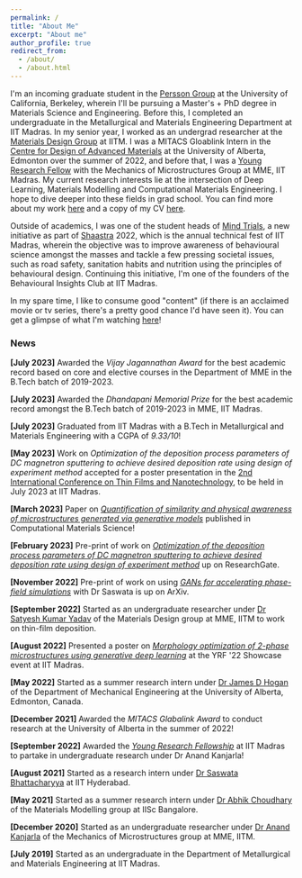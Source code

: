 ```yaml
---
permalink: /
title: "About Me"
excerpt: "About me"
author_profile: true
redirect_from: 
  - /about/
  - /about.html
---
```


I'm an incoming graduate student in the [Persson Group](https://perssongroup.lbl.gov/) at the University of California, Berkeley, wherein I'll be pursuing a Master's + PhD degree in Materials Science and Engineering. Before this, I completed an undergraduate in the Metallurgical and Materials Engineering Department at IIT Madras. In my senior year, I worked as an undergrad researcher at the [Materials Design Group](https://mme.iitm.ac.in/satyesh/) at IITM. I was a MITACS Gloablink Intern in the [Centre for Design of Advanced Materials](https://sites.ualberta.ca/~jdhogan/index.html) at the University of Alberta, Edmonton over the summer of 2022, and before that, I was a [Young Research Fellow](https://yrf.iitm.ac.in/) with the Mechanics of Microstructures Group at MME, IIT Madras. My current research interests lie at the intersection of Deep Learning, Materials Modelling and Computational Materials Engineering. I hope to dive deeper into these fields in grad school. You can find more about my work [here](https://vir-k01.github.io/research/) and a copy of my CV [here](https://vir-k01.github.io/files/CV_Berkeley.pdf). 

Outside of academics, I was one of the student heads of [Mind Trials](https://mindtrials.shaastra.org/), a new initiative as part of [Shaastra](https://shaastra.org/) 2022, which is the annual technical fest of IIT Madras, wherein the objective was to improve awareness of behavioural science amongst the masses and tackle a few pressing societal issues, such as road safety, sanitation habits and nutrition using the principles of behavioural design. Continuing this initiative, I'm one of the founders of the Behavioural Insights Club at IIT Madras.  

In my spare time, I like to consume good "content" (if there is an acclaimed movie or tv series, there's a pretty good chance I'd have seen it). You can get a glimpse of what I'm watching [here](https://letterboxd.com/virk_01/)! 

### News

**[July 2023]** Awarded the *Vijay Jagannathan Award* for the best academic record based on core and elective courses in the Department of MME in the B.Tech batch of 2019-2023.

**[July 2023]** Awarded the *Dhandapani Memorial Prize* for the best academic record amongst the B.Tech batch of 2019-2023 in MME, IIT Madras.

**[July 2023]** Graduated from IIT Madras with a B.Tech in Metallurgical and Materials Engineering with a CGPA of *9.33/10*!

**[May 2023]** Work on *Optimization of the deposition process parameters of DC magnetron sputtering to achieve desired deposition rate using design of experiment method* accepted for a poster presentation in the [2nd International Conference on Thin Films and Nanotechnology](http://www.ictn-klc.org/), to be held in July 2023 at IIT Madras.

**[March 2023]** Paper on *[Quantification of similarity and physical awareness of microstructures generated via generative models](https://doi.org/10.1016/j.commatsci.2023.112074)* published in Computational Materials Science!

**[February 2023]** Pre-print of work on [*Optimization of the deposition process parameters of DC magnetron sputtering to achieve desired deposition rate using design of experiment method*](https://www.researchgate.net/publication/368894840_Optimization_of_the_deposition_process_parameters_of_DC_magnetron_sputtering_to_achieve_desired_deposition_rate_using_design_of_experiment_method) up on ResearchGate.

**[November 2022]** Pre-print of work on using *[GANs for accelerating phase-field simulations](https://arxiv.org/abs/2211.12084)* with Dr Saswata is up on ArXiv. 

**[September 2022]** Started as an undergraduate researcher under [Dr Satyesh Kumar Yadav](https://home.iitm.ac.in/satyesh/) of the Materials Design group at MME, IITM to work on thin-film deposition.

**[August 2022]** Presented a poster on [*Morphology optimization of 2-phase microstructures using generative deep learning*](https://vir-k01.github.io/files/Vir_Poster_YRF.pdf) at the YRF '22 Showcase event at IIT Madras.

**[May 2022]** Started as a summer research intern under [Dr James D Hogan](https://sites.ualberta.ca/~jdhogan/index.html) of the Department of Mechanical Engineering at the University of Alberta, Edmonton, Canada.

**[December 2021]** Awarded the *MITACS Glabalink Award* to conduct research at the University of Alberta in the summer of 2022!

**[September 2022]** Awarded the [*Young Research Fellowship*](yrf.iitm.ac.in) at IIT Madras to partake in undergraduate research under Dr Anand Kanjarla!

**[August 2021]** Started as a research intern under [Dr Saswata Bhattacharyya](https://scholar.google.co.in/citations?hl=en&user=i9VAh7sAAAAJ&view_op=list_works&sortby=pubdate) at IIT Hyderabad.

**[May 2021]** Started as a summer research intern under [Dr Abhik Choudhary](https://scholar.google.com/citations?user=Lnzh5ZMAAAAJ&hl=en) of the Materials Modelling group at IISc Bangalore.

**[December 2020]** Started as an undergraduate researcher under [Dr Anand Kanjarla](https://scholar.google.co.in/citations?user=3xxImbQAAAAJ&hl=en) of the Mechanics of Microstructures group at MME, IITM.

**[July 2019]** Started as an undergraduate in the Department of Metallurgical and Materials Engineering at IIT Madras.
